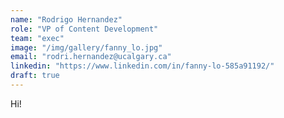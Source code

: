 ```yaml
---
name: "Rodrigo Hernandez"
role: "VP of Content Development"
team: "exec"
image: "/img/gallery/fanny_lo.jpg"
email: "rodri.hernandez@ucalgary.ca"
linkedin: "https://www.linkedin.com/in/fanny-lo-585a91192/"
draft: true
---
```


Hi! 